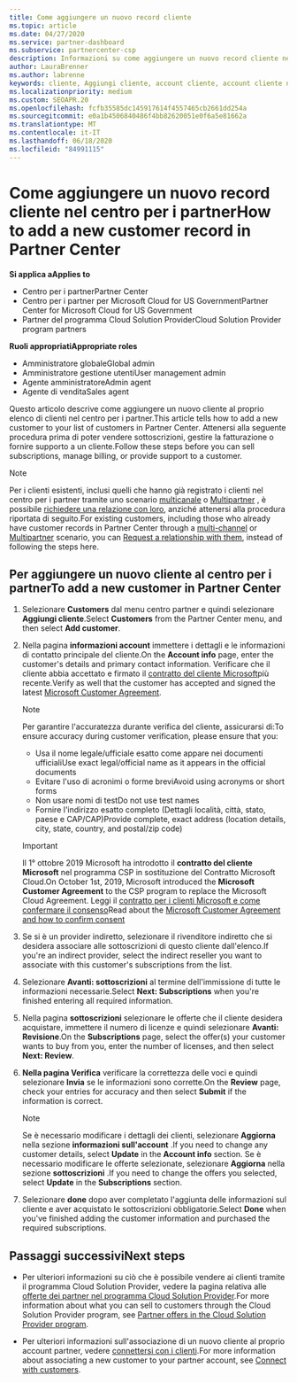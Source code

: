 ```yaml
---
title: Come aggiungere un nuovo record cliente
ms.topic: article
ms.date: 04/27/2020
ms.service: partner-dashboard
ms.subservice: partnercenter-csp
description: Informazioni su come aggiungere un nuovo record cliente nel centro per i partner. È quindi possibile vendere le sottoscrizioni dei clienti, gestire la fatturazione o fornire supporto tecnico.
author: LauraBrenner
ms.author: labrenne
keywords: cliente, Aggiungi cliente, account cliente, account cliente nel centro per i partner, clienti, Aggiungi clienti, crea account cliente
ms.localizationpriority: medium
ms.custom: SEOAPR.20
ms.openlocfilehash: fcfb35585dc145917614f4557465cb2661dd254a
ms.sourcegitcommit: e0a1b4506840486f4bb82620051e0f6a5e81662a
ms.translationtype: MT
ms.contentlocale: it-IT
ms.lasthandoff: 06/18/2020
ms.locfileid: "84991115"
---
```

# <a name="how-to-add-a-new-customer-record-in-partner-center"></a><span data-ttu-id="4c876-105">Come aggiungere un nuovo record cliente nel centro per i partner</span><span class="sxs-lookup"><span data-stu-id="4c876-105">How to add a new customer record in Partner Center</span></span>

<span data-ttu-id="4c876-106">**Si applica a**</span><span class="sxs-lookup"><span data-stu-id="4c876-106">**Applies to**</span></span>

- <span data-ttu-id="4c876-107">Centro per i partner</span><span class="sxs-lookup"><span data-stu-id="4c876-107">Partner Center</span></span>
- <span data-ttu-id="4c876-108">Centro per i partner per Microsoft Cloud for US Government</span><span class="sxs-lookup"><span data-stu-id="4c876-108">Partner Center for Microsoft Cloud for US Government</span></span>
- <span data-ttu-id="4c876-109">Partner del programma Cloud Solution Provider</span><span class="sxs-lookup"><span data-stu-id="4c876-109">Cloud Solution Provider program partners</span></span>

<span data-ttu-id="4c876-110">**Ruoli appropriati**</span><span class="sxs-lookup"><span data-stu-id="4c876-110">**Appropriate roles**</span></span>

- <span data-ttu-id="4c876-111">Amministratore globale</span><span class="sxs-lookup"><span data-stu-id="4c876-111">Global admin</span></span>
- <span data-ttu-id="4c876-112">Amministratore gestione utenti</span><span class="sxs-lookup"><span data-stu-id="4c876-112">User management admin</span></span>
- <span data-ttu-id="4c876-113">Agente amministratore</span><span class="sxs-lookup"><span data-stu-id="4c876-113">Admin agent</span></span>
- <span data-ttu-id="4c876-114">Agente di vendita</span><span class="sxs-lookup"><span data-stu-id="4c876-114">Sales agent</span></span>

<span data-ttu-id="4c876-115">Questo articolo descrive come aggiungere un nuovo cliente al proprio elenco di clienti nel centro per i partner.</span><span class="sxs-lookup"><span data-stu-id="4c876-115">This article tells how to add a new customer to your list of customers in Partner Center.</span></span> <span data-ttu-id="4c876-116">Attenersi alla seguente procedura prima di poter vendere sottoscrizioni, gestire la fatturazione o fornire supporto a un cliente.</span><span class="sxs-lookup"><span data-stu-id="4c876-116">Follow these steps before you can sell subscriptions, manage billing, or provide support to a customer.</span></span>

>[!NOTE]
><span data-ttu-id="4c876-117">Per i clienti esistenti, inclusi quelli che hanno già registrato i clienti nel centro per i partner tramite uno scenario [multicanale](multichannel.md) o [Multipartner](multipartner.md) , è possibile [richiedere una relazione con loro](request-a-relationship-with-a-customer.md), anziché attenersi alla procedura riportata di seguito.</span><span class="sxs-lookup"><span data-stu-id="4c876-117">For existing customers, including those who already have customer records in Partner Center through a [multi-channel](multichannel.md) or [Multipartner](multipartner.md) scenario, you can [Request a relationship with them](request-a-relationship-with-a-customer.md), instead of following the steps here.</span></span>

## <a name="to-add-a-new-customer-in-partner-center"></a><span data-ttu-id="4c876-118">Per aggiungere un nuovo cliente al centro per i partner</span><span class="sxs-lookup"><span data-stu-id="4c876-118">To add a new customer in Partner Center</span></span>

1. <span data-ttu-id="4c876-119">Selezionare **Customers** dal menu centro partner e quindi selezionare **Aggiungi cliente**.</span><span class="sxs-lookup"><span data-stu-id="4c876-119">Select **Customers** from the Partner Center menu, and then select **Add customer**.</span></span>

2. <span data-ttu-id="4c876-120">Nella pagina **informazioni account** immettere i dettagli e le informazioni di contatto principale del cliente.</span><span class="sxs-lookup"><span data-stu-id="4c876-120">On the **Account info** page, enter the customer's details and primary contact information.</span></span> <span data-ttu-id="4c876-121">Verificare che il cliente abbia accettato e firmato il [contratto del cliente Microsoft](agreements.md)più recente.</span><span class="sxs-lookup"><span data-stu-id="4c876-121">Verify as well that the customer has accepted and signed the latest [Microsoft Customer Agreement](agreements.md).</span></span>

   >[!NOTE]
   >
   ><span data-ttu-id="4c876-122">Per garantire l'accuratezza durante verifica del cliente, assicurarsi di:</span><span class="sxs-lookup"><span data-stu-id="4c876-122">To ensure accuracy during customer verification, please ensure that you:</span></span>
   >
   >- <span data-ttu-id="4c876-123">Usa il nome legale/ufficiale esatto come appare nei documenti ufficiali</span><span class="sxs-lookup"><span data-stu-id="4c876-123">Use exact legal/official name as it appears in the official documents</span></span>
   >- <span data-ttu-id="4c876-124">Evitare l'uso di acronimi o forme brevi</span><span class="sxs-lookup"><span data-stu-id="4c876-124">Avoid using acronyms or short forms</span></span>
   >- <span data-ttu-id="4c876-125">Non usare nomi di test</span><span class="sxs-lookup"><span data-stu-id="4c876-125">Do not use test names</span></span>
   >- <span data-ttu-id="4c876-126">Fornire l'indirizzo esatto completo (Dettagli località, città, stato, paese e CAP/CAP)</span><span class="sxs-lookup"><span data-stu-id="4c876-126">Provide complete, exact address (location details, city, state, country, and postal/zip code)</span></span>

   >[!IMPORTANT]
   > <span data-ttu-id="4c876-127">Il 1° ottobre 2019 Microsoft ha introdotto il **contratto del cliente Microsoft** nel programma CSP in sostituzione del Contratto Microsoft Cloud.</span><span class="sxs-lookup"><span data-stu-id="4c876-127">On October 1st, 2019, Microsoft introduced the **Microsoft Customer Agreement** to the CSP program to replace the Microsoft Cloud Agreement.</span></span> <span data-ttu-id="4c876-128">Leggi il [contratto per i clienti Microsoft e come confermare il consenso](confirm-customer-agreement.md)</span><span class="sxs-lookup"><span data-stu-id="4c876-128">Read about the [Microsoft Customer Agreement and how to confirm consent](confirm-customer-agreement.md)</span></span>
  
3. <span data-ttu-id="4c876-129">Se si è un provider indiretto, selezionare il rivenditore indiretto che si desidera associare alle sottoscrizioni di questo cliente dall'elenco.</span><span class="sxs-lookup"><span data-stu-id="4c876-129">If you're an indirect provider, select the indirect reseller you want to associate with this customer's subscriptions from the list.</span></span>

4. <span data-ttu-id="4c876-130">Selezionare **Avanti: sottoscrizioni** al termine dell'immissione di tutte le informazioni necessarie.</span><span class="sxs-lookup"><span data-stu-id="4c876-130">Select **Next: Subscriptions** when you're finished entering all required information.</span></span>

5. <span data-ttu-id="4c876-131">Nella pagina **sottoscrizioni** selezionare le offerte che il cliente desidera acquistare, immettere il numero di licenze e quindi selezionare **Avanti: Revisione**.</span><span class="sxs-lookup"><span data-stu-id="4c876-131">On the **Subscriptions** page, select the offer(s) your customer wants to buy from you, enter the number of licenses, and then select **Next: Review**.</span></span>

6. <span data-ttu-id="4c876-132">**Nella pagina Verifica** verificare la correttezza delle voci e quindi selezionare **Invia** se le informazioni sono corrette.</span><span class="sxs-lookup"><span data-stu-id="4c876-132">On the **Review** page, check your entries for accuracy and then select **Submit** if the information is correct.</span></span>

   >[!NOTE]
   ><span data-ttu-id="4c876-133">Se è necessario modificare i dettagli dei clienti, selezionare **Aggiorna** nella sezione **informazioni sull'account** .</span><span class="sxs-lookup"><span data-stu-id="4c876-133">If you need to change any customer details, select **Update** in the **Account info** section.</span></span> <span data-ttu-id="4c876-134">Se è necessario modificare le offerte selezionate, selezionare **Aggiorna** nella sezione **sottoscrizioni** .</span><span class="sxs-lookup"><span data-stu-id="4c876-134">If you need to change the offers you selected, select **Update** in the **Subscriptions** section.</span></span>

7. <span data-ttu-id="4c876-135">Selezionare **done** dopo aver completato l'aggiunta delle informazioni sul cliente e aver acquistato le sottoscrizioni obbligatorie.</span><span class="sxs-lookup"><span data-stu-id="4c876-135">Select **Done** when you've finished adding the customer information and purchased the required subscriptions.</span></span>

## <a name="next-steps"></a><span data-ttu-id="4c876-136">Passaggi successivi</span><span class="sxs-lookup"><span data-stu-id="4c876-136">Next steps</span></span>

- <span data-ttu-id="4c876-137">Per ulteriori informazioni su ciò che è possibile vendere ai clienti tramite il programma Cloud Solution Provider, vedere la pagina relativa alle [offerte dei partner nel programma Cloud Solution Provider](csp-offers.md).</span><span class="sxs-lookup"><span data-stu-id="4c876-137">For more information about what you can sell to customers through the Cloud Solution Provider program, see [Partner offers in the Cloud Solution Provider program](csp-offers.md).</span></span>

- <span data-ttu-id="4c876-138">Per ulteriori informazioni sull'associazione di un nuovo cliente al proprio account partner, vedere [connettersi con i clienti](customer-accounts.md).</span><span class="sxs-lookup"><span data-stu-id="4c876-138">For more information about associating a new customer to your partner account, see [Connect with customers](customer-accounts.md).</span></span>
